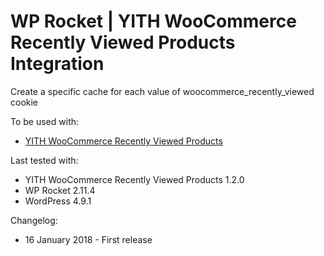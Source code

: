 # WP Rocket | YITH WooCommerce Recently Viewed Products Integration

Create a specific cache for each value of woocommerce_recently_viewed cookie

To be used with:
* [YITH WooCommerce Recently Viewed Products](https://wordpress.org/plugins/yith-woocommerce-recently-viewed-products/)

Last tested with:
* YITH WooCommerce Recently Viewed Products 1.2.0
* WP Rocket 2.11.4
* WordPress 4.9.1

Changelog:
* 16 January 2018 - First release